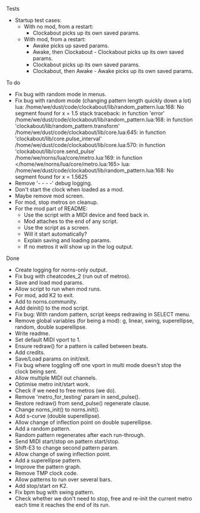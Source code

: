 Tests

- Startup test cases:
  - With no mod, from a restart:
    - Clockabout picks up its own saved params.
  - With mod, from a restart:
    - Awake picks up saved params.
    - Awake, then Clockabout - Clockabout picks up its own saved params.
    - Clockabout picks up its own saved params.
    - Clockabout, then Awake - Awake picks up its own saved params.


To do

- Fix bug with random mode in menus.
- Fix bug with random mode (changing pattern length quickly down a lot)
    lua: /home/we/dust/code/clockabout/lib/random_pattern.lua:168: No segment found for x = 1.5
    stack traceback:
    in function 'error'
            /home/we/dust/code/clockabout/lib/random_pattern.lua:168: in function 'clockabout/lib/random_pattern.transform'
            /home/we/dust/code/clockabout/lib/core.lua:645: in function 'clockabout/lib/core.pulse_interval'
            /home/we/dust/code/clockabout/lib/core.lua:570: in function 'clockabout/lib/core.send_pulse'
            /home/we/norns/lua/core/metro.lua:169: in function </home/we/norns/lua/core/metro.lua:165>
    lua: /home/we/dust/code/clockabout/lib/random_pattern.lua:168: No segment found for x = 1.5625
- Remove '- - - -' debug logging.
- Don't start the clock when loaded as a mod.
- Maybe remove mod screen.
- For mod, stop metros on cleanup.
- For the mod part of README:
  - Use the script with a MIDI device and feed back in.
  - Mod attaches to the end of any script.
  - Use the script as a screen.
  - Will it start automatically?
  - Explain saving and loading params.
  - If no metros it will show up in the log output.


Done

- Create logging for norns-only output.
- Fix bug with cheatcodes_2 (run out of metros).
- Save and load mod params.
- Allow script to run when mod runs.
- For mod, add K2 to exit.
- Add to norns.community.
- Add deinit() to the mod script.
- Fix bug: With random pattern, script keeps redrawing in SELECT menu.
- Remove global variables (for being a mod):
    g, linear, swing, superellipse, random, double superellipse.
- Write readme.
- Set default MIDI vport to 1.
- Ensure redraw() for a pattern is called between beats.
- Add credits.
- Save/Load params on init/exit.
- Fix bug where toggling off one vport in multi mode doesn't
  stop the clock being sent.
- Allow multiple MIDI out channels.
- Optimise metro init/start work.
- Check if we need to free metros (we do).
- Remove 'metro_for_testing' param in send_pulse().
- Restore redraw() from send_pulse() regenerate clause.
- Change norns_init() to norns.init().
- Add s-curve (double superellipse).
- Allow change of inflection point on double superellipse.
- Add a random pattern.
- Random pattern regenerates after each run-through.
- Send MIDI start/stop on pattern start/stop.
- Shift-E3 to change second pattern param.
- Allow change of swing inflection point.
- Add a superellipse pattern.
- Improve the pattern graph.
- Remove TMP clock code.
- Allow patterns to run over several bars.
- Add stop/start on K2.
- Fix bpm bug with swing pattern.
- Check whether we don't need to stop, free and re-init the current metro
  each time it reaches the end of its run.
